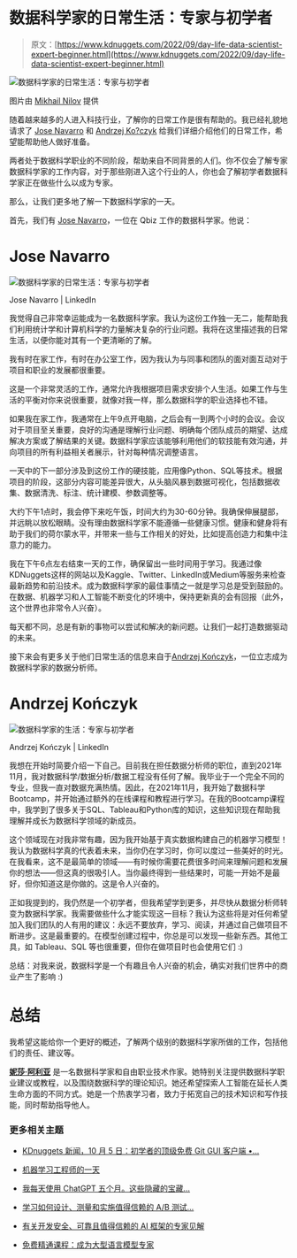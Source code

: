 # 数据科学家的日常生活：专家与初学者

> 原文：[https://www.kdnuggets.com/2022/09/day-life-data-scientist-expert-beginner.html](https://www.kdnuggets.com/2022/09/day-life-data-scientist-expert-beginner.html)

![数据科学家的日常生活：专家与初学者](../Images/317768c80fd8bc1bbc7826ffc3341855.png)

图片由 [Mikhail Nilov](https://www.pexels.com/photo/young-professionals-working-with-computers-7988745/) 提供

随着越来越多的人进入科技行业，了解你的日常工作是很有帮助的。我已经礼貌地请求了 [Jose Navarro](https://www.linkedin.com/in/navarro-datascientist/) 和 [Andrzej Ko?czyk](https://www.linkedin.com/in/andrzejkonczyk/) 给我们详细介绍他们的日常工作，希望能帮助他人做好准备。

两者处于数据科学职业的不同阶段，帮助来自不同背景的人们。你不仅会了解专家数据科学家的工作内容，对于那些刚进入这个行业的人，你也会了解初学者数据科学家正在做些什么以成为专家。

那么，让我们更多地了解一下数据科学家的一天。

首先，我们有 [Jose Navarro](https://www.linkedin.com/in/navarro-datascientist/)，一位在 Qbiz 工作的数据科学家。他说：

# Jose Navarro

![数据科学家的日常生活：专家与初学者](../Images/36f9133a04f34c57d6470a75d5aea4d7.png)

Jose Navarro | LinkedIn

我觉得自己非常幸运能成为一名数据科学家。我认为这份工作独一无二，能帮助我们利用统计学和计算机科学的力量解决复杂的行业问题。我将在这里描述我的日常生活，以便你能对其有一个更清晰的了解。

我有时在家工作，有时在办公室工作，因为我认为与同事和团队的面对面互动对于项目和职业的发展都很重要。

这是一个非常灵活的工作，通常允许我根据项目需求安排个人生活。如果工作与生活的平衡对你来说很重要，就像对我一样，那么数据科学的职业选择也不错。

如果我在家工作，我通常在上午9点开电脑，之后会有一到两个小时的会议。会议对于项目至关重要，良好的沟通是理解行业问题、明确每个团队成员的期望、达成解决方案或了解结果的关键。数据科学家应该能够利用他们的软技能有效沟通，并向项目的所有利益相关者展示，针对每种情况调整语言。

一天中的下一部分涉及到这份工作的硬技能，应用像Python、SQL等技术。根据项目的阶段，这部分内容可能差异很大，从头脑风暴到数据可视化，包括数据收集、数据清洗、标注、统计建模、参数调整等。

大约下午1点时，我会停下来吃午饭，时间大约为30-60分钟。我确保伸展腿部，并远眺以放松眼睛。没有理由数据科学家不能遵循一些健康习惯。健康和健身将有助于我们的荷尔蒙水平，并带来一些与工作相关的好处，比如提高创造力和集中注意力的能力。

我在下午6点左右结束一天的工作，确保留出一些时间用于学习。我通过像KDNuggets这样的网站以及Kaggle、Twitter、LinkedIn或Medium等服务来检查最新趋势和前沿技术。成为数据科学家的最佳事情之一就是学习总是受到鼓励的。在数据、机器学习和人工智能不断变化的环境中，保持更新真的会有回报（此外，这个世界也非常令人兴奋）。

每天都不同，总是有新的事物可以尝试和解决的新问题。让我们一起打造数据驱动的未来。

接下来会有更多关于他们日常生活的信息来自于[Andrzej Kończyk](https://www.linkedin.com/in/andrzejkonczyk/)，一位立志成为数据科学家的数据分析师。

# Andrzej Kończyk

![数据科学家的生活：专家与初学者](../Images/c728e01de8b01f5a0e980b94e3b8a9fc.png)

Andrzej Kończyk | LinkedIn

我想在开始时简要介绍一下自己。目前我在担任数据分析师的职位，直到2021年11月，我对数据科学/数据分析/数据工程没有任何了解。我毕业于一个完全不同的专业，但我一直对数据充满热情。因此，在2021年11月，我开始了数据科学Bootcamp，并开始通过额外的在线课程和教程进行学习。在我的Bootcamp课程中，我学到了很多关于SQL、Tableau和Python库的知识，这些知识现在帮助我理解并成长为数据科学领域的新成员。

这个领域现在对我非常有趣，因为我开始基于真实数据构建自己的机器学习模型！我认为数据科学真的代表着未来，当你仍在学习时，你可以度过一些美好的时光。在我看来，这不是最简单的领域——有时候你需要花费很多时间来理解问题和发展你的想法——但这真的很吸引人。当你最终得到一些结果时，可能一开始不是最好，但你知道这是你做的。这是令人兴奋的。

正如我提到的，我仍然是一个初学者，但我希望学到更多，并尽快从数据分析师转变为数据科学家。我需要做些什么才能实现这一目标？我认为这些将是对任何希望加入我们团队的人有用的建议：永远不要放弃，学习、阅读，并通过自己做项目不断进步。这是最重要的。在模型创建过程中，你总是可以发现一些新东西。其他工具，如 Tableau、SQL 等也很重要，但你在做项目时也会使用它们 :)

总结：对我来说，数据科学是一个有趣且令人兴奋的机会，确实对我们世界中的商业产生了影响 :)

# 总结

我希望这能给你一个更好的概述，了解两个级别的数据科学家所做的工作，包括他们的责任、建议等。

**[妮莎·阿利亚](https://www.linkedin.com/in/nisha-arya-ahmed/)** 是一名数据科学家和自由职业技术作家。她特别关注提供数据科学职业建议或教程，以及围绕数据科学的理论知识。她还希望探索人工智能在延长人类生命方面的不同方式。她是一个热衷学习者，致力于拓宽自己的技术知识和写作技能，同时帮助指导他人。

### 更多相关主题

+   [KDnuggets 新闻，10 月 5 日：初学者的顶级免费 Git GUI 客户端 •…](https://www.kdnuggets.com/2022/n39.html)

+   [机器学习工程师的一天](https://www.kdnuggets.com/2022/10/day-life-machine-learning-engineer.html)

+   [我每天使用 ChatGPT 五个月。这些隐藏的宝藏...](https://www.kdnuggets.com/2023/07/used-chatgpt-every-day-5-months-hidden-gems-change-life.html)

+   [学习如何设计、测量和实施值得信赖的 A/B 测试…](https://www.kdnuggets.com/2023/01/sphere-design-measure-implement-trustworthy-ab-tests-ronny-kohavi.html)

+   [有关开发安全、可靠且值得信赖的 AI 框架的专家见解](https://www.kdnuggets.com/expert-insights-on-developing-safe-secure-and-trustworthy-ai-frameworks)

+   [免费精通课程：成为大型语言模型专家](https://www.kdnuggets.com/ree-mastery-course-become-a-large-language-model-expert)
